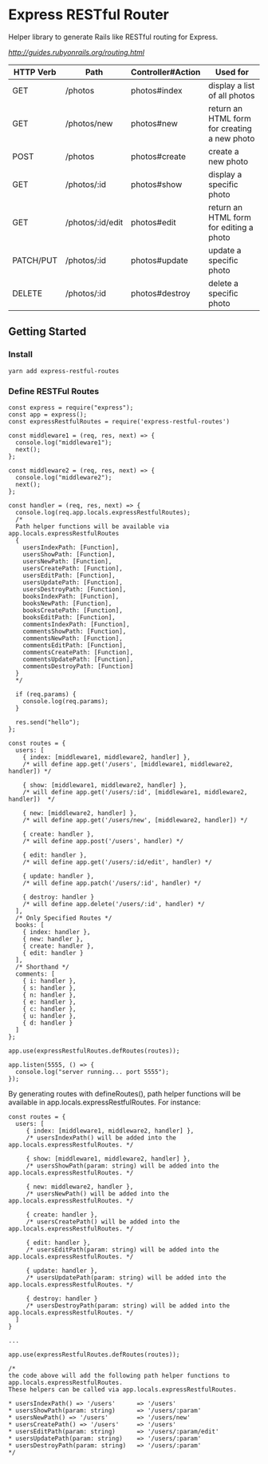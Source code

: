 # Express RESTful Router

Helper library to generate Rails like RESTful routing for Express.

<cite>http://guides.rubyonrails.org/routing.html</cite>

<table>
  <thead>
    <tr>
      <th>HTTP Verb</th>
      <th>Path</th>
      <th>Controller#Action</th>
      <th>Used for</th>
    </tr>
  </thead>
  <tbody>
    <tr>
      <td>GET</td>
      <td>/photos</td>
      <td>photos#index</td>
      <td>display a list of all photos</td>
    </tr>
    <tr>
      <td>GET</td>
      <td>/photos/new</td>
      <td>photos#new</td>
      <td>return an HTML form for creating a new photo</td>
    </tr>
    <tr>
      <td>POST</td>
      <td>/photos</td>
      <td>photos#create</td>
      <td>create a new photo</td>
    </tr>
    <tr>
      <td>GET</td>
      <td>/photos/:id</td>
      <td>photos#show</td>
      <td>display a specific photo</td>
    </tr>
    <tr>
      <td>GET</td>
      <td>/photos/:id/edit</td>
      <td>photos#edit</td>
      <td>return an HTML form for editing a photo</td>
    </tr>
    <tr>
      <td>PATCH/PUT</td>
      <td>/photos/:id</td>
      <td>photos#update</td>
      <td>update a specific photo</td>
    </tr>
    <tr>
      <td>DELETE</td>
      <td>/photos/:id</td>
      <td>photos#destroy</td>
      <td>delete a specific photo</td>
    </tr>
  </tbody>
</table>

## Getting Started

### Install

```
yarn add express-restful-routes
```

### Define RESTFul Routes

```
const express = require("express");
const app = express();
const expressRestfulRoutes = require('express-restful-routes')

const middleware1 = (req, res, next) => {
  console.log("middleware1");
  next();
};

const middleware2 = (req, res, next) => {
  console.log("middleware2");
  next();
};

const handler = (req, res, next) => {
  console.log(req.app.locals.expressRestfulRoutes);
  /*
  Path helper functions will be available via app.locals.expressRestfulRoutes
  {
    usersIndexPath: [Function],
    usersShowPath: [Function],
    usersNewPath: [Function],
    usersCreatePath: [Function],
    usersEditPath: [Function],
    usersUpdatePath: [Function],
    usersDestroyPath: [Function],
    booksIndexPath: [Function],
    booksNewPath: [Function],
    booksCreatePath: [Function],
    booksEditPath: [Function],
    commentsIndexPath: [Function],
    commentsShowPath: [Function],
    commentsNewPath: [Function],
    commentsEditPath: [Function],
    commentsCreatePath: [Function],
    commentsUpdatePath: [Function],
    commentsDestroyPath: [Function]
  }
  */

  if (req.params) {
    console.log(req.params);
  }

  res.send("hello");
};

const routes = {
  users: [
    { index: [middleware1, middleware2, handler] },
    /* will define app.get('/users', [middleware1, middleware2, handler]) */

    { show: [middleware1, middleware2, handler] },
    /* will define app.get('/users/:id', [middleware1, middleware2, handler])  */

    { new: [middleware2, handler] },
    /* will define app.get('/users/new', [middleware2, handler]) */

    { create: handler },
    /* will define app.post('/users', handler) */

    { edit: handler },
    /* will define app.get('/users/:id/edit', handler) */

    { update: handler },
    /* will define app.patch('/users/:id', handler) */

    { destroy: handler }
    /* will define app.delete('/users/:id', handler) */
  ],
  /* Only Specified Routes */
  books: [
    { index: handler },
    { new: handler },
    { create: handler },
    { edit: handler }
  ],
  /* Shorthand */
  comments: [
    { i: handler },
    { s: handler },
    { n: handler },
    { e: handler },
    { c: handler },
    { u: handler },
    { d: handler }
  ]
};

app.use(expressRestfulRoutes.defRoutes(routes));

app.listen(5555, () => {
  console.log("server running... port 5555");
});
```

By generating routes with defineRoutes(), path helper functions will be available in app.locals.expressRestfulRoutes.
For instance:

```
const routes = {
  users: [
     { index: [middleware1, middleware2, handler] },
     /* usersIndexPath() will be added into the app.locals.expressRestfulRoutes. */

     { show: [middleware1, middleware2, handler] },
     /* usersShowPath(param: string) will be added into the app.locals.expressRestfulRoutes. */

     { new: middleware2, handler },
     /* usersNewPath() will be added into the app.locals.expressRestfulRoutes. */

     { create: handler },
     /* usersCreatePath() will be added into the app.locals.expressRestfulRoutes. */

     { edit: handler },
     /* usersEditPath(param: string) will be added into the app.locals.expressRestfulRoutes. */

     { update: handler },
     /* usersUpdatePath(param: string) will be added into the app.locals.expressRestfulRoutes. */

     { destroy: handler }
     /* usersDestroyPath(param: string) will be added into the app.locals.expressRestfulRoutes. */
  ]
}

...

app.use(expressRestfulRoutes.defRoutes(routes));

/*
the code above will add the following path helper functions to app.locals.expressRestfulRoutes.
These helpers can be called via app.locals.expressRestfulRoutes.

* usersIndexPath() => '/users'      => '/users'
* usersShowPath(param: string)      => '/users/:param'
* usersNewPath() => '/users'        => '/users/new'
* usersCreatePath() => '/users'     => '/users'
* usersEditPath(param: string)      => '/users/:param/edit'
* usersUpdatePath(param: string)    => '/users/:param'
* usersDestroyPath(param: string)   => '/users/:param'
*/
```
